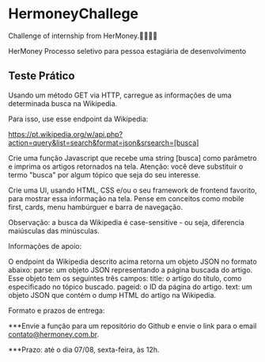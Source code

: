 # HermoneyChallege
Challenge of internship from HerMoney.👩🏽‍🦳🎈


HerMoney
Processo seletivo para pessoa estagiária de desenvolvimento


## Teste Prático


Usando um método GET via HTTP, carregue as informações de uma determinada busca na Wikipedia.

Para isso, use esse endpoint da Wikipedia: 

https://pt.wikipedia.org/w/api.php?action=query&list=search&format=json&srsearch=[busca]

Crie uma função Javascript que recebe uma string [busca] como parâmetro e imprima os artigos retornados na tela. Atenção: você deve substituir o termo "busca" por algum tópico que seja do seu interesse.

Crie uma UI, usando HTML, CSS e/ou o seu framework de frontend favorito, para mostrar essa informação na tela. Pense em conceitos como mobile first, cards, menu hambúrguer e barra de navegação.

Observação: a busca da Wikipedia é case-sensitive - ou seja, diferencia maiúsculas das minúsculas.

Informações de apoio:

O endpoint da Wikipedia descrito acima retorna um objeto JSON no formato abaixo:
parse: um objeto JSON representando a página buscada do artigo. Esse objeto tem os seguintes três campos:
title: o artigo do título, como especificado no tópico buscado.
pageid: o ID da página do artigo.
text: um objeto JSON que contém o dump HTML do artigo na Wikipedia.


Formato e prazos de entrega:

***Envie a função para um repositório do Github e envie o link para o email contato@hermoney.com.br.

***Prazo: até o dia 07/08, sexta-feira, às 12h.


